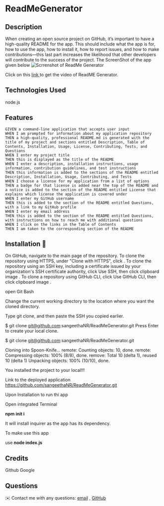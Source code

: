 # ReadMeGenerator
 ## Description
 When creating an open source project on GitHub, it’s important to have a high-quality README for the app. This should include what the app is for, how to use the app, how to install it, how to report issues, and how to make contributions—this last part increases the likelihood that other developers will contribute to the success of the project.
 The ScreenShot of the app given below
 ![Scrrenshot of ReadMe Generator](assets/gif&video/ReadMe.gif)
 
   Click on this <a href ="assets/gif&video/ReadME.mp4" target="_blank">link </a> to get the video of ReadME Generator.
 ## Technologies Used
 node.js

 ## Features
 ```
 GIVEN a command-line application that accepts user input
WHEN I am prompted for information about my application repository
THEN a high-quality, professional README.md is generated with the title of my project and sections entitled Description, Table of Contents, Installation, Usage, License, Contributing, Tests, and Questions
WHEN I enter my project title
THEN this is displayed as the title of the README
WHEN I enter a description, installation instructions, usage information, contribution guidelines, and test instructions
THEN this information is added to the sections of the README entitled Description, Installation, Usage, Contributing, and Tests
WHEN I choose a license for my application from a list of options
THEN a badge for that license is added near the top of the README and a notice is added to the section of the README entitled License that explains which license the application is covered under
WHEN I enter my GitHub username
THEN this is added to the section of the README entitled Questions, with a link to my GitHub profile
WHEN I enter my email address
THEN this is added to the section of the README entitled Questions, with instructions on how to reach me with additional questions
WHEN I click on the links in the Table of Contents
THEN I am taken to the corresponding section of the README
```

## Installation 💾
On GitHub, navigate to the main page of the repository. To clone the repository using HTTPS, under "Clone with HTTPS", click . To clone the repository using an SSH key, including a certificate issued by your organization's SSH certificate authority, click Use SSH, then click clipboard image . To clone a repository using GitHub CLI, click Use GitHub CLI, then click clipboard image .

open Git Bash

Change the current working directory to the location where you want the cloned directory.

Type git clone, and then paste the SSH you copied earlier.

$ git clone git@github.com:sangeethaNR/ReadMeGenerator.git Press Enter to create your local clone.

$ git clone git@github.com:sangeethaNR/ReadMeGenerator.git

Cloning into Spoon-Knife... remote: Counting objects: 10, done. remote: Compressing objects: 100% (8/8), done. remove: Total 10 (delta 1), reused 10 (delta 1) Unpacking objects: 100% (10/10), done.

You installed the project to your local!!!

Link to the deployed application https://github.com/sangeethaNR/ReadMeGenerator.git
 
 Upon Installation to run thi app

 Open integrated Terminal 
 
 <b> npm init i </b>

It will install inquirer as the app has its dependency.

 To make use this app

 use <b>node index.js </b>


## Credits
  Github 
  Google

  ## Questions
   ✉️ Contact me with any questions: <a href="mailto:sangeethajadhav123@gmail.com">email</a> , <a href="https://github.com/sangeethaNR">GitHub</a>

